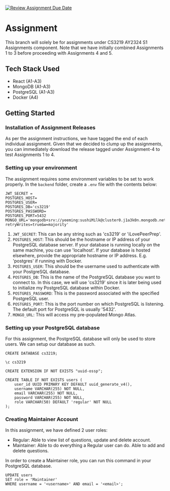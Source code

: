 [![Review Assignment Due Date](https://classroom.github.com/assets/deadline-readme-button-24ddc0f5d75046c5622901739e7c5dd533143b0c8e959d652212380cedb1ea36.svg)](https://classroom.github.com/a/6BOvYMwN)

# Assignment 

This branch will solely be for assignments under CS3219 AY2324 S1 Assignments component. Note that we have initially combined Assignments 1 to 3 before proceeding with Assignments 4 and 5.

## Tech Stack Used

- React (A1-A3)
- MongoDB (A1-A3)
- PostgreSQL (A1-A3)
- Docker (A4)

## Getting Started

### Installation of Assignment Releases

As per the assignment instructions, we have tagged the end of each individual assignment. Given that we decided to clump up the assignments, you can immediately download the release tagged under Assignment-4 to test Assignments 1 to 4.

### Setting up your environment

The assignment requires some environment variables to be set to work properly. 
In the `backend` folder, create a `.env` file with the contents below:

```
JWT_SECRET = 
POSTGRES_HOST=
POSTGRES_USER=
POSTGRES_DB='cs3219'
POSTGRES_PASSWORD=
POSTGRES_PORT=5432
MONGO_URL='mongodb+srv://yeeming:sushiMilk@cluster0.j1a3k0n.mongodb.net/questions?retryWrites=true&w=majority'
```

1. `JWT_SECRET`: This can be any string such as 'cs3219' or 'iLovePeerPrep'.
2. `POSTGRES_HOST`: This should be the hostname or IP address of your PostgreSQL database server. If your database is running locally on the same machine, you can use 'localhost'. If your database is hosted elsewhere, provide the appropriate hostname or IP address. E.g. 'postgres' if running with Docker.
3. `POSTGRES_USER`: This should be the username used to authenticate with your PostgreSQL database.
4. `POSTGRES_DB`: This is the name of the PostgreSQL database you want to connect to. In this case, we will use 'cs3219' since it is later being used to initialize my PostgreSQL database within Docker. 
5. `POSTGRES_PASSWORD`: This is the password associated with the specified PostgreSQL user.
6. `POSTGRES_PORT`: This is the port number on which PostgreSQL is listening. The default port for PostgreSQL is usually '5432'.
7. `MONGO_URL`: This will access my pre-populated Mongo Atlas.

### Setting up your PostgreSQL database

For this assignment, the PostgreSQL database will only be used to store users. We can setup our database as such.

```
CREATE DATABASE cs3219;

\c cs3219

CREATE EXTENSION IF NOT EXISTS "uuid-ossp";

CREATE TABLE IF NOT EXISTS users (
    user_id UUID PRIMARY KEY DEFAULT uuid_generate_v4(),
    username VARCHAR(255) NOT NULL,
    email VARCHAR(255) NOT NULL,
    password VARCHAR(255) NOT NULL,
    role VARCHAR(50) DEFAULT 'regular' NOT NULL
);
```

### Creating Maintainer Account

In this assignment, we have defined 2 user roles:
- Regular: Able to view list of questions, update and delete account.
- Maintainer: Able to do everything a Regular user can do. Able to add and delete questions.

In order to create a Maintainer role, you can run this command in your PostgreSQL database.
```
UPDATE users
SET role = 'Maintainer'
WHERE username = '<username>' AND email = '<email>';
```
